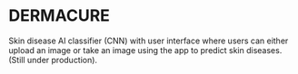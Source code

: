 # DERMACURE
Skin disease AI classifier (CNN) with user interface where users can either upload an image or take an image using the app to predict skin diseases. (Still under production).
